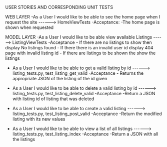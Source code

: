 
USER STORIES AND CORRESPONDING UNIT TESTS


WEB LAYER
-As a User I would like to be able to see the home page when I request the site ------>  HomeViewTests
    -Acceptance: 
        -The home page is shown when requested


MODEL LAYER
-As a User I would like to be able view available Listings ------>  ListingViewTests
    -Acceptance
        - If there are no listings to show then display No listings found
        - If there there is an invalid user id display 404 page with invalid listing id
        - If there are listings to be shown the show the listings

- As a User I would like to be able to get a valid listing by id ------> listing_tests.py, test_listing_get_valid
    -Acceptance
        - Returns the appropriate JSON of the listing of the id given

- As a User I would like to be able to delete a valid listing by id ------> listing_tests.py, test_listing_delete_valid
    -Acceptance
        -Return a JSON with listing id of listing that was deleted  

- As a User I would like to be able to create a valid listing  ------> listing_tests.py, test_listing_post_valid
    -Acceptance
        -Return the modified listing with its new values

- As a User I would like to be able to view a list of all listings  ------> listing_tests.py, test_listing_index
    -Acceptance
        -Return a JSON with all the listings
